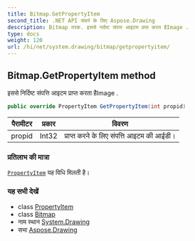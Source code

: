 ```yaml
---
title: Bitmap.GetPropertyItem
second_title: .NET API संदर्भ के लिए Aspose.Drawing
description: Bitmap तरक. इससे नर्दष्ट संपत्त आइटम प्रप्त करत हैImage .
type: docs
weight: 120
url: /hi/net/system.drawing/bitmap/getpropertyitem/
---
```

## Bitmap.GetPropertyItem method

इससे निर्दिष्ट संपत्ति आइटम प्राप्त करता हैImage .

```csharp
public override PropertyItem GetPropertyItem(int propid)
```

| पैरामीटर | प्रकार | विवरण |
| --- | --- | --- |
| propid | Int32 | प्राप्त करने के लिए संपत्ति आइटम की आईडी। |

### प्रतिलाभ की मात्रा

[`PropertyItem`](../../../system.drawing.imaging/propertyitem/) यह विधि मिलती है।

### यह सभी देखें

* class [PropertyItem](../../../system.drawing.imaging/propertyitem/)
* class [Bitmap](../)
* नाम स्थान [System.Drawing](../../bitmap/)
* सभा [Aspose.Drawing](../../../)


